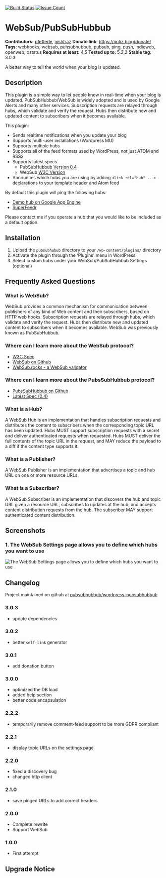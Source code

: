 [![Build Status](https://travis-ci.org/pubsubhubbub/wordpress-pubsubhubbub.svg?branch=master)](https://travis-ci.org/pubsubhubbub/wordpress-pubsubhubbub) [![Issue Count](https://codeclimate.com/github/pubsubhubbub/wordpress-pubsubhubbub/badges/issue_count.svg)](https://codeclimate.com/github/pubsubhubbub/wordpress-pubsubhubbub)

# WebSub/PubSubHubbub #
**Contributors:** [pfefferle](https://profiles.wordpress.org/pfefferle), [joshfraz](https://profiles.wordpress.org/joshfraz)
**Donate link:** https://notiz.blog/donate/
**Tags:** webhooks, websub, puhsubhubbub, pubsub, ping, push, indieweb, openweb, ostatus
**Requires at least:** 4.5
**Tested up to:** 5.2.2
**Stable tag:** 3.0.3

A better way to tell the world when your blog is updated.

## Description ##

This plugin is a simple way to let people know in real-time when your blog is updated.  PubSubHubbub/WebSub is widely adopted and is used by Google Alerts and many other services.  Subscription requests are relayed through hubs, which validate and verify the request. Hubs then distribute new and updated content to subscribers when it becomes available.

This plugin:

* Sends realtime notifications when you update your blog
* Supports multi-user installations (Wordpress MU)
* Supports multiple hubs
* Supports all of the feed formats used by WordPress, not just ATOM and RSS2
* Supports latest specs
	* PubSubHubbub [Version 0.4](https://pubsubhubbub.github.io/PubSubHubbub/pubsubhubbub-core-0.4.html)
	* WebSub [W3C Version](https://www.w3.org/TR/websub/)
* Announces which hubs you are using by adding `<link rel="hub" ...>` declarations to your template header and Atom feed

By default this plugin will ping the following hubs:

* [Demo hub on Google App Engine](https://pubsubhubbub.appspot.com "Demo hub on Google App Engine")
* [SuperFeedr](https://pubsubhubbub.superfeedr.com "SuperFeedr")

Please contact me if you operate a hub that you would like to be included as a default option.

## Installation ##

1. Upload the `pubsubhubub` directory to your `/wp-content/plugins/` directory
2. Activate the plugin through the 'Plugins' menu in WordPress
3. Select custom hubs under your WebSub/PubSubHubbub Settings (optional)

## Frequently Asked Questions ##

### What is WebSub? ###

WebSub provides a common mechanism for communication between publishers of any kind of Web content and their subscribers, based on HTTP web hooks. Subscription requests are relayed through hubs, which validate and verify the request. Hubs then distribute new and updated content to subscribers when it becomes available. WebSub was previously known as PubSubHubbub.

### Where can I learn more about the WebSub protocol? ###

* [W3C Spec](https://www.w3.org/TR/websub/ "W3C Spec")
* [WebSub on Github](https://github.com/w3c/websub "WebSub on Github")
* [WebSub.rocks - a WebSub validator](https://websub.rocks/ "WebSub.rocks")

### Where can I learn more about the PubsSubHubbub protocol? ###

* [PubsSubHubbub on Github](https://github.com/pubsubhubbub "PubsSubHubbub on Github")
* [Latest Spec (0.4)](http://pubsubhubbub.github.io/PubSubHubbub/pubsubhubbub-core-0.4.html)

### What is a Hub? ###

A WebSub Hub is an implementation that handles subscription requests and distributes the content to subscribers when the corresponding topic URL has been updated. Hubs MUST support subscription requests with a secret and deliver authenticated requests when requested. Hubs MUST deliver the full contents of the topic URL in the request, and MAY reduce the payload to a diff if the content type supports it.

### What is a Publisher? ###

A WebSub Publisher is an implementation that advertises a topic and hub URL on one or more resource URLs.

### What is a Subscriber? ###

A WebSub Subscriber is an implementation that discovers the hub and topic URL given a resource URL, subscribes to updates at the hub, and accepts content distribution requests from the hub. The subscriber MAY support authenticated content distribution.

## Screenshots ##

### 1. The WebSub Settings page allows you to define which hubs you want to use ###
![The WebSub Settings page allows you to define which hubs you want to use](https://ps.w.org/pubsubhubbub/trunk/screenshot-1.png)


## Changelog ##

Project maintained on github at [pubsubhubbub/wordpress-pubsubhubbub](https://github.com/pubsubhubbub/wordpress-pubsubhubbub).

### 3.0.3 ###

* update dependencies

### 3.0.2 ###

* better `self-link` generator

### 3.0.1 ###

* add donation button

### 3.0.0 ###

* optimized the DB load
* added help section
* better code encapsulation

### 2.2.2 ###

* temporarily remove comment-feed support to be more GDPR compliant

### 2.2.1 ###

* display topic URLs on the settings page

### 2.2.0 ###

* fixed a discovery bug
* changed http client

### 2.1.0 ###

* save pinged URLs to add correct headers

### 2.0.0 ###

* Complete rewrite
* Support WebSub

### 1.0.0 ###

* First attempt

## Upgrade Notice ##
